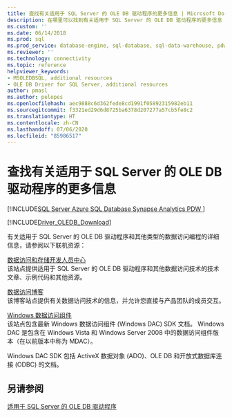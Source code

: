 ```yaml
---
title: 查找有关适用于 SQL Server 的 OLE DB 驱动程序的更多信息 | Microsoft Docs
description: 在哪里可以找到有关适用于 SQL Server 的 OLE DB 驱动程序的更多信息
ms.custom: ''
ms.date: 06/14/2018
ms.prod: sql
ms.prod_service: database-engine, sql-database, sql-data-warehouse, pdw
ms.reviewer: ''
ms.technology: connectivity
ms.topic: reference
helpviewer_keywords:
- MSOLEDBSQL, additional resources
- OLE DB Driver for SQL Server, additional resources
author: pmasl
ms.author: pelopes
ms.openlocfilehash: aec9888c6d362fede8cd1991f05892315982eb11
ms.sourcegitcommit: f3321ed29d6d8725ba6378d207277a57cb5fe8c2
ms.translationtype: HT
ms.contentlocale: zh-CN
ms.lasthandoff: 07/06/2020
ms.locfileid: "85986517"
---
```

# <a name="finding-more-ole-db-driver-for-sql-server-information"></a>查找有关适用于 SQL Server 的 OLE DB 驱动程序的更多信息
[!INCLUDE[SQL Server Azure SQL Database Synapse Analytics PDW ](../../includes/applies-to-version/sql-asdb-asdbmi-asa-pdw.md)]

[!INCLUDE[Driver_OLEDB_Download](../../includes/driver_oledb_download.md)]

  有关适用于 SQL Server 的 OLE DB 驱动程序和其他类型的数据访问编程的详细信息，请参阅以下联机资源：  
  
 [数据访问和存储开发人员中心](https://go.microsoft.com/fwlink?linkid=4173)  
 该站点提供适用于 SQL Server 的 OLE DB 驱动程序和其他数据访问技术的技术文章、示例代码和其他资源。  
  
 [数据访问博客](https://go.microsoft.com/fwlink/?LinkId=48617)  
 该博客站点提供有关数据访问技术的信息，并允许您直接与产品团队的成员交互。  
  
 [Windows 数据访问组件](https://go.microsoft.com/fwlink/?LinkId=107907)  
 该站点包含最新 Windows 数据访问组件 (Windows DAC) SDK 文档。 Windows DAC 是包含在 Windows Vista 和 Windows Server 2008 中的数据访问组件版本（在以前版本中称为 MDAC）。  
  
 Windows DAC SDK 包括 ActiveX 数据对象 (ADO)、OLE DB 和开放式数据库连接 (ODBC) 的文档。  
  

## <a name="see-also"></a>另请参阅  
 [适用于 SQL Server 的 OLE DB 驱动程序](../oledb/oledb-driver-for-sql-server.md)  
  
  
